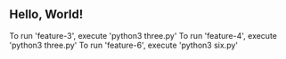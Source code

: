## Hello, World!

To run 'feature-3', execute 'python3 three.py'
To run 'feature-4', execute 'python3 three.py'
To run 'feature-6', execute 'python3 six.py'


